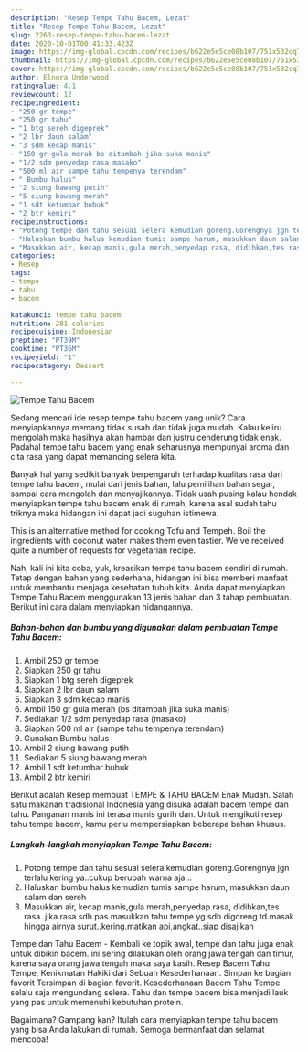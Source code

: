 ```yaml
---
description: "Resep Tempe Tahu Bacem, Lezat"
title: "Resep Tempe Tahu Bacem, Lezat"
slug: 2263-resep-tempe-tahu-bacem-lezat
date: 2020-10-01T00:41:33.423Z
image: https://img-global.cpcdn.com/recipes/b622e5e5ce08b107/751x532cq70/tempe-tahu-bacem-foto-resep-utama.jpg
thumbnail: https://img-global.cpcdn.com/recipes/b622e5e5ce08b107/751x532cq70/tempe-tahu-bacem-foto-resep-utama.jpg
cover: https://img-global.cpcdn.com/recipes/b622e5e5ce08b107/751x532cq70/tempe-tahu-bacem-foto-resep-utama.jpg
author: Elnora Underwood
ratingvalue: 4.1
reviewcount: 12
recipeingredient:
- "250 gr tempe"
- "250 gr tahu"
- "1 btg sereh digeprek"
- "2 lbr daun salam"
- "3 sdm kecap manis"
- "150 gr gula merah bs ditambah jika suka manis"
- "1/2 sdm penyedap rasa masako"
- "500 ml air sampe tahu tempenya terendam"
- " Bumbu halus"
- "2 siung bawang putih"
- "5 siung bawang merah"
- "1 sdt ketumbar bubuk"
- "2 btr kemiri"
recipeinstructions:
- "Potong tempe dan tahu sesuai selera kemudian goreng.Gorengnya jgn terlalu kering ya..cukup berubah warna aja..."
- "Haluskan bumbu halus kemudian tumis sampe harum, masukkan daun salam dan sereh"
- "Masukkan air, kecap manis,gula merah,penyedap rasa, didihkan,tes rasa..jika rasa sdh pas masukkan tahu tempe yg sdh digoreng td.masak hingga airnya surut..kering.matikan api,angkat..siap disajikan"
categories:
- Resep
tags:
- tempe
- tahu
- bacem

katakunci: tempe tahu bacem 
nutrition: 281 calories
recipecuisine: Indonesian
preptime: "PT39M"
cooktime: "PT36M"
recipeyield: "1"
recipecategory: Dessert

---
```



![Tempe Tahu Bacem](https://img-global.cpcdn.com/recipes/b622e5e5ce08b107/751x532cq70/tempe-tahu-bacem-foto-resep-utama.jpg)

Sedang mencari ide resep tempe tahu bacem yang unik? Cara menyiapkannya memang tidak susah dan tidak juga mudah. Kalau keliru mengolah maka hasilnya akan hambar dan justru cenderung tidak enak. Padahal tempe tahu bacem yang enak seharusnya mempunyai aroma dan cita rasa yang dapat memancing selera kita.

Banyak hal yang sedikit banyak berpengaruh terhadap kualitas rasa dari tempe tahu bacem, mulai dari jenis bahan, lalu pemilihan bahan segar, sampai cara mengolah dan menyajikannya. Tidak usah pusing kalau hendak menyiapkan tempe tahu bacem enak di rumah, karena asal sudah tahu triknya maka hidangan ini dapat jadi suguhan istimewa.

This is an alternative method for cooking Tofu and Tempeh. Boil the ingredients with coconut water makes them even tastier. We&#39;ve received quite a number of requests for vegetarian recipe.


Nah, kali ini kita coba, yuk, kreasikan tempe tahu bacem sendiri di rumah. Tetap dengan bahan yang sederhana, hidangan ini bisa memberi manfaat untuk membantu menjaga kesehatan tubuh kita. Anda dapat menyiapkan Tempe Tahu Bacem menggunakan 13 jenis bahan dan 3 tahap pembuatan. Berikut ini cara dalam menyiapkan hidangannya.

<!--inarticleads1-->

##### Bahan-bahan dan bumbu yang digunakan dalam pembuatan Tempe Tahu Bacem:

1. Ambil 250 gr tempe
1. Siapkan 250 gr tahu
1. Siapkan 1 btg sereh digeprek
1. Siapkan 2 lbr daun salam
1. Siapkan 3 sdm kecap manis
1. Ambil 150 gr gula merah (bs ditambah jika suka manis)
1. Sediakan 1/2 sdm penyedap rasa (masako)
1. Siapkan 500 ml air (sampe tahu tempenya terendam)
1. Gunakan  Bumbu halus
1. Ambil 2 siung bawang putih
1. Sediakan 5 siung bawang merah
1. Ambil 1 sdt ketumbar bubuk
1. Ambil 2 btr kemiri


Berikut adalah Resep membuat TEMPE &amp; TAHU BACEM Enak Mudah. Salah satu makanan tradisional Indonesia yang disuka adalah bacem tempe dan tahu. Panganan manis ini terasa manis gurih dan. Untuk mengikuti resep tahu tempe bacem, kamu perlu mempersiapkan beberapa bahan khusus. 

<!--inarticleads2-->

##### Langkah-langkah menyiapkan Tempe Tahu Bacem:

1. Potong tempe dan tahu sesuai selera kemudian goreng.Gorengnya jgn terlalu kering ya..cukup berubah warna aja...
1. Haluskan bumbu halus kemudian tumis sampe harum, masukkan daun salam dan sereh
1. Masukkan air, kecap manis,gula merah,penyedap rasa, didihkan,tes rasa..jika rasa sdh pas masukkan tahu tempe yg sdh digoreng td.masak hingga airnya surut..kering.matikan api,angkat..siap disajikan


Tempe dan Tahu Bacem - Kembali ke topik awal, tempe dan tahu juga enak untuk dibikin bacem. ini sering dilakukan oleh orang jawa tengah dan timur, karena saya orang jawa tengah maka saya kasih. Resep Bacem Tahu Tempe, Kenikmatan Hakiki dari Sebuah Kesederhanaan. Simpan ke bagian favorit Tersimpan di bagian favorit. Kesederhanaan Bacem Tahu Tempe selalu saja mengundang selera. Tahu dan tempe bacem bisa menjadi lauk yang pas untuk memenuhi kebutuhan protein. 

Bagaimana? Gampang kan? Itulah cara menyiapkan tempe tahu bacem yang bisa Anda lakukan di rumah. Semoga bermanfaat dan selamat mencoba!
